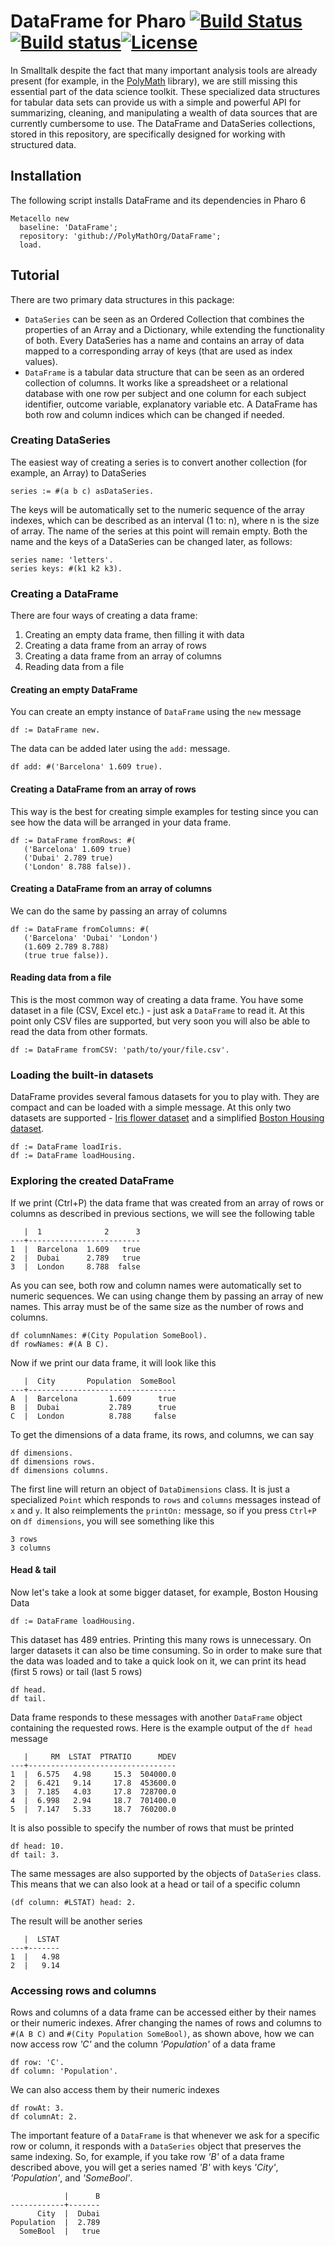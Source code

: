 # DataFrame for Pharo [![Build Status](https://travis-ci.org/PolyMathOrg/DataFrame.svg?branch=master)](https://travis-ci.org/PolyMathOrg/DataFrame) [![Build status](https://ci.appveyor.com/api/projects/status/1wdnjvmlxfbml8qo?svg=true)](https://ci.appveyor.com/project/olekscode/dataframe)[![License](https://img.shields.io/badge/license-MIT-blue.svg)](https://raw.githubusercontent.com/PolyMathOrg/DataFrame/master/LICENSE)

In Smalltalk despite the fact that many important analysis tools are already present (for example, in the [PolyMath](https://github.com/PolyMathOrg/PolyMath) library), we are still missing this essential part of the data science toolkit. These specialized data structures for tabular data sets can provide us with a simple and powerful API for summarizing, cleaning, and manipulating a wealth of data sources that are currently cumbersome to use. The DataFrame and DataSeries collections, stored in this repository, are specifically designed for working with structured data.

## Installation
The following script installs DataFrame and its dependencies in Pharo 6

```smalltalk
Metacello new
  baseline: 'DataFrame';
  repository: 'github://PolyMathOrg/DataFrame';
  load.
```

## Tutorial
There are two primary data structures in this package:
* `DataSeries` can be seen as an Ordered Collection that combines the properties of an Array and a Dictionary, while extending the functionality of both. Every DataSeries has a name and contains an array of data mapped to a corresponding array of keys (that are used as index values).
* `DataFrame` is a tabular data structure that can be seen as an ordered collection of columns. It works like a spreadsheet or a relational database with one row per subject and one column for each subject identifier, outcome variable, explanatory variable etc. A DataFrame has both row and column indices which can be changed if needed.

### Creating DataSeries
The easiest way of creating a series is to convert another collection (for example, an Array) to DataSeries

```smalltalk
series := #(a b c) asDataSeries.
```

The keys will be automatically set to the numeric sequence of the array indexes, which can be described as an interval (1 to: n), where n is the size of array. The name of the series at this point will remain empty. Both the name and the keys of a DataSeries can be changed later, as follows:

```smalltalk
series name: 'letters'.
series keys: #(k1 k2 k3).
```

### Creating a DataFrame
There are four ways of creating a data frame:
1. Creating an empty data frame, then filling it with data
2. Creating a data frame from an array of rows
3. Creating a data frame from an array of columns
4. Reading data from a file

#### Creating an empty DataFrame
You can create an empty instance of `DataFrame` using the `new` message

```smalltalk
df := DataFrame new.
```
The data can be added later using the `add:` message.
```smalltalk
df add: #('Barcelona' 1.609 true).
```

#### Creating a DataFrame from an array of rows
This way is the best for creating simple examples for testing since you can see how the data will be arranged in your data frame.

```smalltalk
df := DataFrame fromRows: #(
   ('Barcelona' 1.609 true)
   ('Dubai' 2.789 true)
   ('London' 8.788 false)).
```

#### Creating a DataFrame from an array of columns
We can do the same by passing an array of columns

```smalltalk
df := DataFrame fromColumns: #(
   ('Barcelona' 'Dubai' 'London')
   (1.609 2.789 8.788)
   (true true false)).
```

#### Reading data from a file
This is the most common way of creating a data frame. You have some dataset in a file (CSV, Excel etc.) - just ask a `DataFrame` to read it. At this point only CSV files are supported, but very soon you will also be able to read the data from other formats.

```smalltalk
df := DataFrame fromCSV: 'path/to/your/file.csv'.
```

### Loading the built-in datasets
DataFrame provides several famous datasets for you to play with. They are compact and can be loaded with a simple message. At this only two datasets are supported - [Iris flower dataset](https://en.wikipedia.org/wiki/Iris_flower_data_set) and a simplified [Boston Housing dataset](https://www.kaggle.com/c/house-prices-advanced-regression-techniques/data).

```smalltalk
df := DataFrame loadIris.
df := DataFrame loadHousing.
```

### Exploring the created DataFrame
If we print (Ctrl+P) the data frame that was created from an array of rows or columns as described in previous sections, we will see the following table

```
   |  1              2      3  
---+-------------------------
1  |  Barcelona  1.609   true  
2  |  Dubai      2.789   true  
3  |  London     8.788  false 
```

As you can see, both row and column names were automatically set to numeric sequences. We can using change them by passing an array of new names. This array must be of the same size as the number of rows and columns.

```smalltalk
df columnNames: #(City Population SomeBool).
df rowNames: #(A B C).
```

Now if we print our data frame, it will look like this

```
   |  City       Population  SomeBool  
---+---------------------------------
A  |  Barcelona       1.609      true  
B  |  Dubai           2.789      true  
C  |  London          8.788     false
```

To get the dimensions of a data frame, its rows, and columns, we can say

```smalltalk
df dimensions.
df dimensions rows.
df dimensions columns.
```

The first line will return an object of `DataDimensions` class. It is just a specialized `Point` which responds to `rows` and `columns` messages instead of `x` and `y`. It also reimplements the `printOn:` message, so if you press `Ctrl+P` on `df dimensions`, you will see something like this

```
3 rows
3 columns
```

#### Head & tail
Now let's take a look at some bigger dataset, for example, Boston Housing Data

```smalltalk
df := DataFrame loadHousing.
```

This dataset has 489 entries. Printing this many rows is unnecessary. On larger datasets it can also be time consuming. So in order to make sure that the data was loaded and to take a quick look on it, we can print its head (first 5 rows) or tail (last 5 rows)

```smalltalk
df head.
df tail.
```

Data frame responds to these messages with another `DataFrame` object containing the requested rows. Here is the example output of the `df head` message

```
   |     RM  LSTAT  PTRATIO      MDEV  
---+---------------------------------
1  |  6.575   4.98     15.3  504000.0  
2  |  6.421   9.14     17.8  453600.0  
3  |  7.185   4.03     17.8  728700.0  
4  |  6.998   2.94     18.7  701400.0  
5  |  7.147   5.33     18.7  760200.0  
```

It is also possible to specify the number of rows that must be printed

```smalltalk
df head: 10.
df tail: 3.
```

The same messages are also supported by the objects of `DataSeries` class. This means that we can also look at a head or tail of a specific column

```smalltalk
(df column: #LSTAT) head: 2.
```

The result will be another series

```
   |  LSTAT  
---+-------
1  |   4.98  
2  |   9.14
```

### Accessing rows and columns
Rows and columns of a data frame can be accessed either by their names or their numeric indexes. Afrer changing the names of rows and columns to `#(A B C)` and `#(City Population SomeBool)`, as shown above, how we can now access row _'C'_ and the column _'Population'_ of a data frame

```smalltalk
df row: 'C'.
df column: 'Population'.
```

We can also access them by their numeric indexes

```smalltalk
df rowAt: 3.
df columnAt: 2.
```

The important feature of a `DataFrame` is that whenever we ask for a specific row or column, it responds with a `DataSeries` object that preserves the same indexing. So, for example, if you take row _'B'_ of a data frame described above, you will get a series named _'B'_ with keys _'City'_, _'Population'_, and _'SomeBool'_.

```
            |      B  
------------+-------
      City  |  Dubai  
Population  |  2.789  
  SomeBool  |   true 
```
